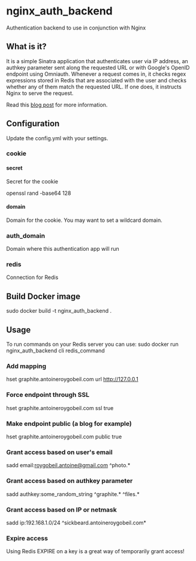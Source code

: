 # nginx_auth_backend

Authentication backend to use in conjunction with Nginx

## What is it?

It is a simple Sinatra application that authenticates user via IP address, an authkey parameter sent along the requested URL or with Google's OpenID endpoint using Omniauth. Whenever a request comes in, it checks regex expressions stored in Redis that are associated with the user and checks whether any of them match the requested URL. If one does, it instructs Nginx to serve the request.

Read this [blog post](http://antoineroygobeil.com/blog/2014/2/6/nginx-ruby-auth/) for more information.

## Configuration

Update the config.yml with your settings.

### cookie
#### secret
Secret for the cookie

  openssl rand -base64 128
  
#### domain
Domain for the cookie. You may want to set a wildcard domain.

### auth_domain
Domain where this authentication app will run

### redis
Connection for Redis

## Build Docker image
sudo docker build -t nginx_auth_backend .

## Usage
To run commands on your Redis server you can use:
sudo docker run nginx_auth_backend cli redis_command

### Add mapping
hset graphite.antoineroygobeil.com url http://127.0.0.1

### Force endpoint through SSL
hset graphite.antoineroygobeil.com ssl true

### Make endpoint public (a blog for example)
hset graphite.antoineroygobeil.com public true

### Grant access based on user's email
sadd email:roygobeil.antoine@gmail.com ^photo.*

### Grant access based on authkey parameter
sadd authkey:some_random_string ^graphite.* ^files.*

### Grant access based on IP or netmask
sadd ip:192.168.1.0/24 ^sickbeard\.antoineroygobeil\.com*

### Expire access
Using Redis EXPIRE on a key is a great way of temporarily grant access!
